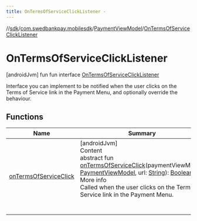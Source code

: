 ```yaml
---
title: OnTermsOfServiceClickListener -
---
```

//[sdk](../../../../index)/[com.swedbankpay.mobilesdk](../../index)/[PaymentViewModel](../index)/[OnTermsOfServiceClickListener](index)



# OnTermsOfServiceClickListener  
 [androidJvm] fun fun interface [OnTermsOfServiceClickListener](index)

Interface you can implement to be notified when the user clicks on the Terms of Service link in the Payment Menu, and optionally override the behaviour.

   


## Functions  
  
|  Name |  Summary | 
|---|---|
| <a name="com.swedbankpay.mobilesdk/PaymentViewModel.OnTermsOfServiceClickListener/onTermsOfServiceClick/#com.swedbankpay.mobilesdk.PaymentViewModel#kotlin.String/PointingToDeclaration/"></a>[onTermsOfServiceClick](on-terms-of-service-click)| <a name="com.swedbankpay.mobilesdk/PaymentViewModel.OnTermsOfServiceClickListener/onTermsOfServiceClick/#com.swedbankpay.mobilesdk.PaymentViewModel#kotlin.String/PointingToDeclaration/"></a>[androidJvm]  <br>Content  <br>abstract fun [onTermsOfServiceClick](on-terms-of-service-click)(paymentViewModel: [PaymentViewModel](../index), url: [String](https://kotlinlang.org/api/latest/jvm/stdlib/kotlin/-string/index.html)): [Boolean](https://kotlinlang.org/api/latest/jvm/stdlib/kotlin/-boolean/index.html)  <br>More info  <br>Called when the user clicks on the Terms of Service link in the Payment Menu.  <br><br><br>|

